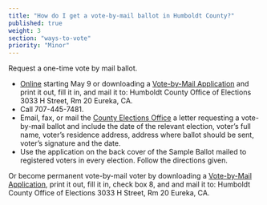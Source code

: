 ```yaml
---
title: "How do I get a vote-by-mail ballot in Humboldt County?"
published: true
weight: 3
section: "ways-to-vote"
priority: "Minor"
---
```


Request a one-time vote by mail ballot.  
- [Online](https://ca-humboldtcounty.civicplus.com/MyAccount?dn=www.humboldtgov.org&from=Url&url=/FormCenter/Election-Office-6/Vote-by-Mail-Request-Placeholder-83&anchor=&validationMessage=) starting May 9 or downloading a [Vote-by-Mail Application](http://www.humboldtgov.org/DocumentCenter/View/4353) and print it out, fill it in, and mail it to: Humboldt County Office of Elections 3033 H Street, Rm 20 Eureka, CA.  
- Call 707-445-7481.  
- Email, fax, or mail the [County Elections Office](#section-election-office-contact) a letter requesting a vote-by-mail ballot and include the date of the relevant election, voter’s full name, voter’s residence address, address where ballot should be sent, voter’s signature and the date.  
- Use the application on the back cover of the Sample Ballot mailed to registered voters in every election. Follow the directions given.  

Or become permanent vote-by-mail voter by downloading a [Vote-by-Mail Application](http://www.humboldtgov.org/DocumentCenter/View/4353), print it out, fill it in, check box 8, and and mail it to: Humboldt County Office of Elections 3033 H Street, Rm 20 Eureka, CA.  
